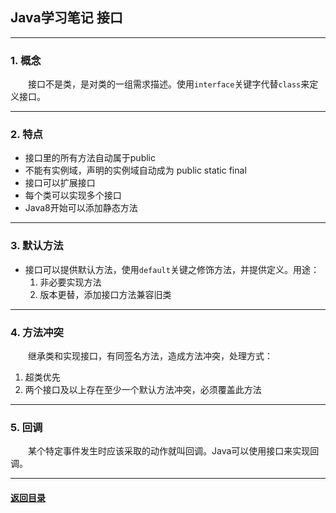 ## Java学习笔记 接口
---
### 1. 概念

&emsp;&emsp;接口不是类，是对类的一组需求描述。使用`interface`关键字代替`class`来定义接口。

---
### 2. 特点

+ 接口里的所有方法自动属于public
+ 不能有实例域，声明的实例域自动成为 public static final
+ 接口可以扩展接口
+ 每个类可以实现多个接口
+ Java8开始可以添加静态方法

---
### 3. 默认方法

+ 接口可以提供默认方法，使用`default`关键之修饰方法，并提供定义。用途：
    1. 非必要实现方法
    2. 版本更替，添加接口方法兼容旧类

---
### 4. 方法冲突

&emsp;&emsp;继承类和实现接口，有同签名方法，造成方法冲突，处理方式：
1. 超类优先
2. 两个接口及以上存在至少一个默认方法冲突，必须覆盖此方法

---
### 5. 回调

&emsp;&emsp;某个特定事件发生时应该采取的动作就叫回调。Java可以使用接口来实现回调。

---
#### [返回目录](./)
